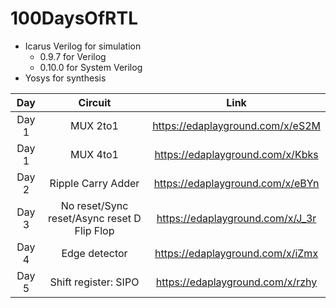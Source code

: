 # 100DaysOfRTL

- Icarus Verilog for simulation
  - 0.9.7 for Verilog
  - 0.10.0 for System Verilog
- Yosys for synthesis

| Day    | Circuit                                             | Link                             |
|:------:|:---------------------------------------------------:|:--------------------------------:|
|Day 1   | MUX 2to1                                            |https://edaplayground.com/x/eS2M  |
|Day 1   | MUX 4to1                                            |https://edaplayground.com/x/Kbks  |
|Day 2   | Ripple Carry Adder                                  |https://edaplayground.com/x/eBYn  |
|Day 3   | No reset/Sync reset/Async reset D Flip Flop         |https://edaplayground.com/x/J_3r  |
|Day 4   | Edge detector                                       |https://edaplayground.com/x/iZmx  |
|Day 5   | Shift register: SIPO                                |https://edaplayground.com/x/rzhy  |

